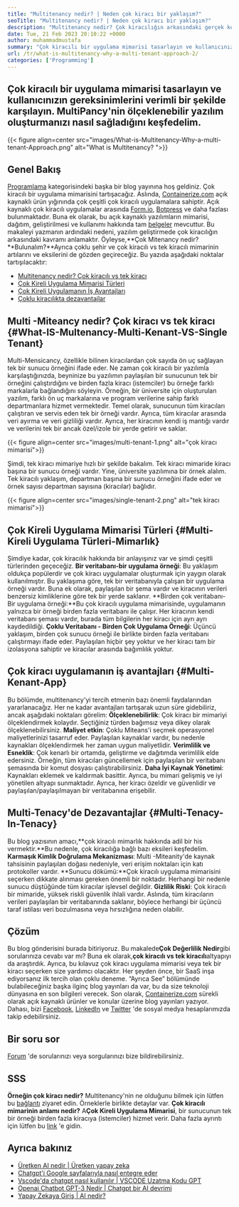 ```yaml
---
title: "Multitenancy nedir? | Neden çok kiracı bir yaklaşım?" 
seoTitle: "Multitenancy nedir? | Neden çok kiracı bir yaklaşım?" 
description: "Multitenancy nedir? Çok kiracılığın arkasındaki gerçek konsepti öğrenmek ve ölçeklenebilir çok kiracılı uygulamalar oluşturmaya başlamak için bu blog gönderisini izleyin." 
date: Tue, 21 Feb 2023 20:10:22 +0000
author: muhammadmustafa
summary: "Çok kiracılı bir uygulama mimarisi tasarlayın ve kullanıcınızın gereksinimlerini verimli bir şekilde karşılayın. MultiPancy'nin ölçeklenebilir yazılım oluşturmanızı nasıl sağladığını keşfedelim." 
url: /tr/what-is-multitenancy-why-a-multi-tenant-approach-2/
categories: ['Programming']
---
```


## Çok kiracılı bir uygulama mimarisi tasarlayın ve kullanıcınızın gereksinimlerini verimli bir şekilde karşılayın. MultiPancy'nin ölçeklenebilir yazılım oluşturmanızı nasıl sağladığını keşfedelim.

{{< figure align=center src="images/What-is-Multitenancy-Why-a-multi-tenant-Approach.png" alt="What is Multitenancy? ">}}


## Genel Bakış
[Programlama][1] kategorisindeki başka bir blog yayınına hoş geldiniz. Çok kiracılı bir uygulama mimarisini tartışacağız. Aslında, [Containerize.com][2] açık kaynaklı ürün yığınında çok çeşitli çok kiracılı uygulamalara sahiptir. Açık kaynaklı çok kiracılı uygulamalar arasında [Form.io][3], [Botpress][4] ve daha fazlası bulunmaktadır. Buna ek olarak, bu açık kaynaklı yazılımların mimarisi, dağıtım, geliştirilmesi ve kullanımı hakkında tam [belgeler][5] mevcuttur. Bu makaleyi yazmanın ardındaki nedeni, yazılım geliştirmede çok kiracılığın arkasındaki kavramı anlamaktır. Öyleyse,**Çok Mitenancy nedir?**Bulunalım?**Ayrıca çoklu şehir ve çok kiracılı vs tek kiracılı mimarinin artılarını ve eksilerini de gözden geçireceğiz.
Bu yazıda aşağıdaki noktalar tartışılacaktır:
  * [Multitenancy nedir? Çok kiracılı vs tek kiracı][6]
  * [Çok Kireli Uygulama Mimarisi Türleri][7]
  * [Çok Kireli Uygulamanın İş Avantajları][8]
  * [Çoklu kiracılıkta dezavantajlar][9]

## Multi -Miteancy nedir? Çok kiracı vs tek kiracı   {#What-IS-Multenancy-Multi-Kenant-VS-Single Tenant}
Multi-Mensicancy, özellikle bilinen kiracılardan çok sayıda ön uç sağlayan tek bir sunucu örneğini ifade eder. Ne zaman çok kiracılı bir yazılımla karşılaştığınızda, beyninize bu yazılımın paylaşılan bir sunucunun tek bir örneğini çalıştırdığını ve birden fazla kiracı (istemciler) bu örneğe farklı markalarla bağlandığını söyleyin.
Örneğin, bir üniversite için oluşturulan yazılım, farklı ön uç markalarına ve program verilerine sahip farklı departmanlara hizmet vermektedir. Temel olarak, sunucunun tüm kiracıları çalıştıran ve servis eden tek bir örneği vardır. Ayrıca, tüm kiracılar arasında veri ayırma ve veri gizliliği vardır. Ayrıca, her kiracının kendi iş mantığı vardır ve verilerini tek bir ancak özel/izole bir yerde getirir ve saklar.

{{< figure align=center src="images/multi-tenant-1.png" alt="çok kiracı mimarisi">}}

Şimdi, tek kiracı mimariye hızlı bir şekilde bakalım. Tek kiracı mimaride kiracı başına bir sunucu örneği vardır. Yine, üniversite yazılımına bir örnek alalım. Tek kiracılı yaklaşım, departman başına bir sunucu örneğini ifade eder ve örnek sayısı departman sayısına (kiracılar) bağlıdır.

{{< figure align=center src="images/single-tenant-2.png" alt="tek kiracı mimarisi">}}


## Çok Kireli Uygulama Mimarisi Türleri   {#Multi-Kireli Uygulama Türleri-Mimarlık}
Şimdiye kadar, çok kiracılık hakkında bir anlayışınız var ve şimdi çeşitli türlerinden geçeceğiz.
**Bir veritabanı-bir uygulama örneği**: Bu yaklaşım oldukça popülerdir ve çok kiracı uygulamalar oluşturmak için yaygın olarak kullanılmıştır. Bu yaklaşıma göre, tek bir veritabanıyla çalışan bir uygulama örneği vardır. Buna ek olarak, paylaşılan bir şema vardır ve kiracının verileri benzersiz kimliklerine göre tek bir yerde saklanır.
**Birden çok veritabanı-Bir uygulama örneği:**Bu çok kiracılı uygulama mimarisinde, uygulamanın yalnızca bir örneği birden fazla veritabanı ile çalışır. Her kiracının kendi veritabanı şeması vardır, burada tüm bilgilerin her kiracı için ayrı ayrı kaydedildiği.
**Çoklu Veritabanı - Birden Çok Uygulama Örneği**: Üçüncü yaklaşım, birden çok sunucu örneği ile birlikte birden fazla veritabanı çalıştırmayı ifade eder. Paylaşılan hiçbir şey yoktur ve her kiracı tam bir izolasyona sahiptir ve kiracılar arasında bağımlılık yoktur.

## Çok kiracı uygulamanın iş avantajları   {#Multi-Kenant-App}
Bu bölümde, multitenancy'yi tercih etmenin bazı önemli faydalarından yararlanacağız. Her ne kadar avantajları tartışarak uzun süre gidebiliriz, ancak aşağıdaki noktaları görelim:
**Ölçeklenebilirlik**: Çok kiracı bir mimariyi ölçeklendirmek kolaydır. Seçtiğiniz türden bağımsız veya dikey olarak ölçeklenebilirsiniz.
**Maliyet etkin**: Çoklu Miteans'i seçmek operasyonel maliyetlerinizi tasarruf eder. Paylaşılan kaynaklar vardır, bu nedenle kaynakları ölçeklendirmek her zaman uygun maliyetlidir.
**Verimlilik ve Esneklik**: Çok kenarlı bir ortamda, geliştirme ve dağıtımda verimlilik elde edersiniz. Örneğin, tüm kiracıları güncellemek için paylaşılan bir veritabanı şemasında bir komut dosyası çalıştırabilirsiniz.
**Daha İyi Kaynak Yönetimi**: Kaynakları eklemek ve kaldırmak basittir. Ayrıca, bu mimari gelişmiş ve iyi yönetilen altyapı sunmaktadır. Ayrıca, her kiracı özeldir ve güvenlidir ve paylaşılan/paylaşılmayan bir veritabanına erişebilir.

## Multi-Tenacy'de Dezavantajlar   {#Multi-Tenacy-In-Tenacy}
Bu blog yazısının amacı,**çok kiracılı mimarlık hakkında adil bir his vermektir.**Bu nedenle, çok kiracılığa bağlı bazı eksileri keşfedelim.
**Karmaşık Kimlik Doğrulama Mekanizması**: Multi -Miteanity'de kaynak tahsisinin paylaşılan doğası nedeniyle, veri erişim noktaları için katı protokoller vardır.
**Sunucu dökümü:**Çok kiracılı uygulama mimarisini seçerken dikkate alınması gereken önemli bir noktadır. Herhangi bir nedenle sunucu düştüğünde tüm kiracılar işlevsel değildir.
**Gizlilik Riski**: Çok kiracılı bir mimaride, yüksek riskli güvenlik ihlali vardır. Aslında, tüm kiracıların verileri paylaşılan bir veritabanında saklanır, böylece herhangi bir üçüncü taraf istilası veri bozulmasına veya hırsızlığına neden olabilir.

## Çözüm
Bu blog gönderisini burada bitiriyoruz. Bu makalede**Çok Değerlilik Nedir**gibi sorularınıza cevabı var mı? Buna ek olarak,**çok kiracılı vs tek kiracılı**altyapıyı da araştırdık. Ayrıca, bu kılavuz çok kiracı uygulama mimarisi veya tek bir kiracı seçerken size yardımcı olacaktır. Her şeyden önce, bir SaaS inşa ediyorsanız ilk tercih olan çoklu deneme. “Ayrıca See” bölümünde bulabileceğiniz başka ilginç blog yayınları da var, bu da size teknoloji dünyasına en son bilgileri verecek.
Son olarak, [Containerize.com][2] sürekli olarak açık kaynaklı ürünler ve konular üzerine blog yayınları yazıyor. Dahası, bizi [Facebook][10], [LinkedIn][11] ve [Twitter][12] 'de sosyal medya hesaplarımızda takip edebilirsiniz.

## Bir soru sor
[Forum][13] 'de sorularınızı veya sorgularınızı bize bildirebilirsiniz.

## SSS
**Örneğin çok kiracı nedir?**
Multitenancy'nin ne olduğunu bilmek için lütfen bu [bağlantı][6] ziyaret edin. Örneklerle birlikte detaylar var.
**Çok kiracılı mimarinin anlamı nedir?**
A**Çok Kireli Uygulama Mimarisi**, bir sunucunun tek bir örneği birden fazla kiracıya (istemciler) hizmet verir. Daha fazla ayrıntı için lütfen bu [link][7] 'e gidin.

## Ayrıca bakınız
  * [Üretken AI nedir | Üretken yapay zeka][14]
  * [Chatgpt'i Google sayfalarıyla nasıl entegre eder][15]
  * [Vscode'da chatgpt nasıl kullanılır | VSCODE Uzatma Kodu GPT][16]
  * [Openai Chatbot GPT-3 Nedir | Chatgpt bir AI devrimi][17]
  * [Yapay Zekaya Giriş | AI nedir?][18]

  
[1]: https://blog.containerize.com/category/programming/
[2]: https://www.containerize.com/
[3]: https://products.containerize.com/form/formio/
[4]: https://products.containerize.com/live-chat/botpress/
[5]: https://products.containerize.com/
[6]: #What-is-Multitenancy-Multi-Tenant-vs-Single-Tenant
[7]: #Types-of-Multi-Tenant-Application-Architecture
[8]: #Business-Benefits-of-Multi-Tenant-App
[9]: #Drawbacks-in-Multi-Tenancy
[10]: https://web.facebook.com/containerize
[11]: https://www.linkedin.com/company/containerize/
[12]: https://twitter.com/containerize_co
[13]: https://forum.containerize.com/
[14]: https://blog.containerize.com/artificial-intelligence/what-is-generative-ai-generative-artificial-intelligence/
[15]: https://blog.containerize.com/artificial-intelligence/integrate-chatgpt-with-google-sheets/
[16]: https://blog.containerize.com/artificial-intelligence/how-to-use-chatgpt-in-vscode-the-vscode-extension-codegpt/
[17]: https://blog.containerize.com/artificial-intelligence/what-is-openai-chatbot-gpt-3-chatgpt-an-ai-revolution/
[18]: https://blog.containerize.com/artificial-intelligence/an-introduction-to-artificial-intelligence-what-is-ai/
